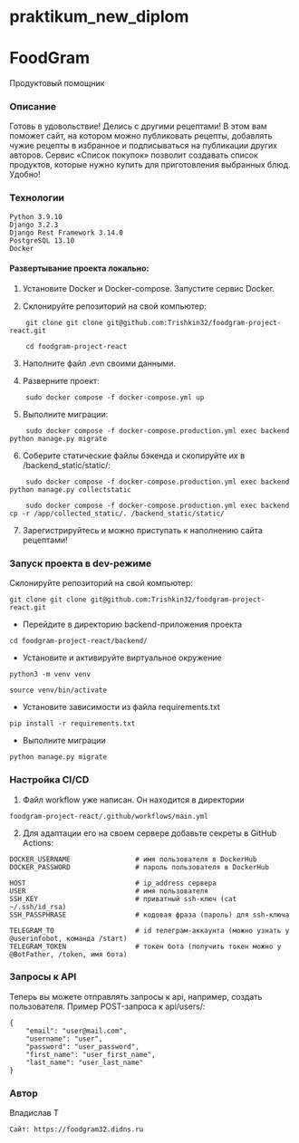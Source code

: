 # praktikum_new_diplom
# FoodGram
Продуктовый помощник

### Описание
Готовь в удовольствие! Делись с другими рецептами! 
В этом вам поможет сайт, на котором можно публиковать рецепты, добавлять чужие рецепты в избранное и подписываться на публикации других авторов. Сервис «Список покупок» позволит создавать список продуктов, которые нужно купить для приготовления выбранных блюд. 
Удобно!
### Технологии
```
Python 3.9.10
Django 3.2.3
Django Rest Framework 3.14.0
PostgreSQL 13.10
Docker
```

#### Развертывание проекта локально:

1. Установите Docker и Docker-compose. Запустите сервис Docker.

2. Склонируйте репозиторий на свой компьютер:
```
    git clone git clone git@github.com:Trishkin32/foodgram-project-react.git
    
    cd foodgram-project-react
```
    

3. Наполните файл .evn своими данными.

4. Разверните проект:
```
    sudo docker compose -f docker-compose.yml up
```
    

5. Выполните миграции:
```
    sudo docker compose -f docker-compose.production.yml exec backend python manage.py migrate
```
    

6. Соберите статические файлы бэкенда и скопируйте их в /backend_static/static/:
```
    sudo docker compose -f docker-compose.production.yml exec backend python manage.py collectstatic
    
    sudo docker compose -f docker-compose.production.yml exec backend cp -r /app/collected_static/. /backend_static/static/
```


7. Зарегистрируйтесь и можно приступать к наполнению сайта рецептами!

### Запуск проекта в dev-режиме
Склонируйте репозиторий на свой компьютер:
```
git clone git clone git@github.com:Trishkin32/foodgram-project-react.git
```
- Перейдите в директорию backend-приложения проекта
```
cd foodgram-project-react/backend/
```
- Установите и активируйте виртуальное окружение
```
python3 -m venv venv
```
```
source venv/bin/activate
```
- Установите зависимости из файла requirements.txt
```
pip install -r requirements.txt
``` 
- Выполните миграции
```
python manage.py migrate
```

### Настройка CI/CD

1. Файл workflow уже написан. Он находится в директории

```
foodgram-project-react/.github/workflows/main.yml
```

2. Для адаптации его на своем сервере добавьте секреты в GitHub Actions:

```
DOCKER_USERNAME                # имя пользователя в DockerHub
DOCKER_PASSWORD                # пароль пользователя в DockerHub

HOST                           # ip_address сервера
USER                           # имя пользователя
SSH_KEY                        # приватный ssh-ключ (cat ~/.ssh/id_rsa)
SSH_PASSPHRASE                 # кодовая фраза (пароль) для ssh-ключа

TELEGRAM_TO                    # id телеграм-аккаунта (можно узнать у @userinfobot, команда /start)
TELEGRAM_TOKEN                 # токен бота (получить токен можно у @BotFather, /token, имя бота)
```

### Запросы к API

Теперь вы можете отправлять запросы к api, например, создать пользователя. Пример POST-запроса к api/users/:

```
{
    "email": "user@mail.com",
    "username": "user",
    "password": "user_password",
    "first_name": "user_first_name",
    "last_name": "user_last_name"
}
```

### Автор
Владислав Т
```
Сайт: https://foodgram32.didns.ru
```
